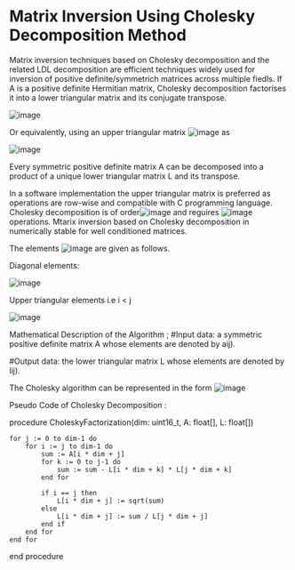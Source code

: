 # Matrix Inversion Using Cholesky Decomposition Method

Matrix inversion techniques based on Cholesky decomposition and the related LDL decomposition are efficient techniques widely used for inversion of positive definite/symmetrich matrices across multiple fiedls.
If A is a positive definite Hermitian matrix, Cholesky decomposition factorises it into a lower triangular matrix and its conjugate transpose. 

 ![image](https://github.com/Mserhatarslan/M-x-N-size-matrix-transpose/assets/63358327/be170024-c0ba-41a7-ab01-ad6259517693)

Or equivalently, using an upper triangular matrix ![image](https://github.com/Mserhatarslan/M-x-N-size-matrix-transpose/assets/63358327/75ba34d5-3916-439c-9a34-64d33b7563f8) as 

![image](https://github.com/Mserhatarslan/M-x-N-size-matrix-transpose/assets/63358327/bdd531c6-5d3c-40e5-bef0-bd2f51b1b162)


Every symmetric positive definite matrix A can be decomposed into a product of a unique lower triangular matrix L and its transpose.

In a software implementation the upper triangular matrix is preferred as operations are row-wise and compatible with C programming language. 
Cholesky decomposition is of order![image](https://github.com/Mserhatarslan/M-x-N-size-matrix-transpose/assets/63358327/f2ea0e7f-4f58-4c63-90ef-c5788ecb7823) and reguires ![image](https://github.com/Mserhatarslan/M-x-N-size-matrix-transpose/assets/63358327/5f3801ce-4573-4353-a511-e7260e333350)
 operations. Mtarix inversion based on Cholesky decomposition in numerically stable for well conditioned matrices. 

The elements ![image](https://github.com/Mserhatarslan/M-x-N-size-matrix-transpose/assets/63358327/0db4d662-79e9-48c2-b720-2c0c412befff) are given as follows. 

Diagonal elements: 

![image](https://github.com/Mserhatarslan/M-x-N-size-matrix-transpose/assets/63358327/ba6d197b-7285-4ab3-b507-402a407cc270)

Upper triangular elements i.e i < j

![image](https://github.com/Mserhatarslan/M-x-N-size-matrix-transpose/assets/63358327/bb37356a-9504-44f2-85a3-7efda8aba46e)


Mathematical Description of the Algorithm ; 
#Input data: a symmetric positive definite matrix A whose elements are denoted by aij).

#Output data: the lower triangular matrix L whose elements are denoted by lij).

The Cholesky algorithm can be represented in the form
![image](https://github.com/Mserhatarslan/M-x-N-size-matrix-transpose/assets/63358327/fc6ef71b-c503-4649-aff3-0ebd69f10322)

Pseudo Code of Cholesky Decomposition : 


procedure CholeskyFactorization(dim: uint16_t, A: float[], L: float[])

    for j := 0 to dim-1 do
        for i := j to dim-1 do
            sum := A[i * dim + j]
            for k := 0 to j-1 do
                sum := sum - L[i * dim + k] * L[j * dim + k]
            end for

            if i == j then
                L[i * dim + j] := sqrt(sum)
            else
                L[i * dim + j] := sum / L[j * dim + j]
            end if
        end for
    end for
end procedure

